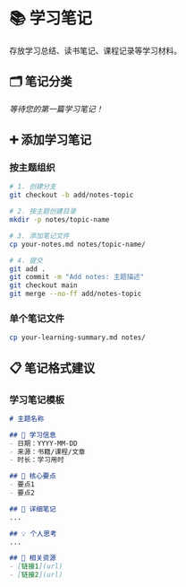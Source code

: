 # 📚 学习笔记

存放学习总结、读书笔记、课程记录等学习材料。

## 🗂️ 笔记分类

*等待您的第一篇学习笔记！*

## ➕ 添加学习笔记

### 按主题组织
```bash
# 1. 创建分支
git checkout -b add/notes-topic

# 2. 按主题创建目录
mkdir -p notes/topic-name

# 3. 添加笔记文件
cp your-notes.md notes/topic-name/

# 4. 提交
git add .
git commit -m "Add notes: 主题描述"
git checkout main
git merge --no-ff add/notes-topic
```

### 单个笔记文件
```bash
cp your-learning-summary.md notes/
```

## 📋 笔记格式建议

### 学习笔记模板
```markdown
# 主题名称

## 📅 学习信息
- 日期：YYYY-MM-DD
- 来源：书籍/课程/文章
- 时长：学习用时

## 🎯 核心要点
- 要点1
- 要点2

## 📝 详细笔记
...

## 💡 个人思考
...

## 🔗 相关资源
- [链接1](url)
- [链接2](url)
``` 